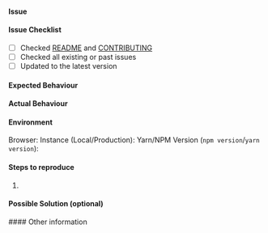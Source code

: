 #### Issue

#### Issue Checklist
- [ ] Checked [README](README.md) and [CONTRIBUTING](CONTRIBUTING.md)
- [ ] Checked all existing or past issues
- [ ] Updated to the latest version

#### Expected Behaviour
<!--- Tell us what should happen -->

#### Actual Behaviour
<!--- Tell us what happens instead of the expected behavior -->

#### Environment
Browser:
Instance (Local/Production):
Yarn/NPM Version (`npm version`/`yarn version`): 

#### Steps to reproduce
<!--- Provide a link to a live example, or an unambiguous set of steps to -->
<!--- reproduce this bug. Include code to reproduce, if relevant -->
1. 

#### Possible Solution (optional)
<!--- Not obligatory, but suggest a fix/reason for the bug, -->

#### Other information
<!-- The more information you can give, the better we can understand the problem -->